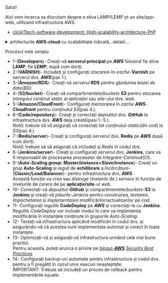 Salut!

Aici vom incerca sa discutam despre o stiva LAMP/LEMP pt un site/app-web, utilizand infrastructura AWS.

 - [clickITtech-software-development: High-scalability-architecture-PhP](https://www.clickittech.com/software-development/high-scalability-architecture-php/)
<details>
 <summary>arhitecturile <b>AWS-cloud</b> cu scalabilitate ridicată...detalii... </summary>
 <a href="https://www.clickittech.com/software-development/high-scalability-architecture-php/"><img src="https://images.clickittech.com/wp-content/uploads/2018/05/03153635/php-applications.jpg">arhitecturile cu scalabilitate ridicată</img></a>
</details>

Procesul este simplu:

 - 1-(**Developers**)- Creați-vă **serverul principal** pe ***AWS*** folosind fie stiva **LAMP**, fie **LEMP**, după cum doriți.
 - 2-(**VARNISH**)- Includeți și configurați *stocarea*-în-*cache*-**Varnish** pe serverul dvs. ***AWS***(pas 1.).
 - 3-(**Amazon/RDS**)- Creați-vă *serverul* **RDS** pentru găzduirea *bazei de date(BD)*.
 - 4-(**S3/bucket**)- Creați-vă  compartimentele/*buckets* **S3**  pentru stocarea întregului conținut *static* al *aplicației* sau *site*-ului dvs. *web*.
 - 5-(**Amazon/CloudFront**)- Configurați memorarea în *cache* ***AWS***-**Cloudfront** pentru conținutul *S3*(pas 4.).
 - 6-(**Code/repository**)- Creați și conectați *depozitul* dvs. **GitHub** la infrastructura dvs. ***AWS*** deja creată(pasi 1.-5.).
<br/>*Notă*: trebuie să vă asigurați că conectați tot conținutul-*static*(din *cod*) la *S3*(pas 4.).
 - 7-(**Redis/server**)- Creați și configurați *serverul* dvs. **Redis** pe ***AWS*** după cum doriți.
<br/>*Notă*: trebuie să vă asigurați că includeți și *Redis* în codul dvs.
 - 8-(**Jenkins/server**)- Creați și configurați *serverul* dvs. **Jenkins**, care va fi responsabil de procesarea proceselor de *Integrare-Continuă*(*CI*).
 - 9-(**Auto-Scaling group: Master/instance+Slave/instance**)- Creați un *grup* **Auto-Scaling** și *reguli* de **echilibrare** a *încărcăturii*-(**Classic/Load/Balancer**)- pentru infrastructura dvs. ***AWS***.
 <br/>Această funcție va *crea* sau *distruge* (*instante* de ) *servere* în funcție de nivelurile de cerere de pe **aplicație/site**-ul *web*.
 - 10- Conectați-vă *depozitul*-**Github** și compartimentele/*buckets*-**S3** la **Jenkins** și creați-vă *joburile-Jenkins* pentru *construirea*, *testarea*, *împachetarea* și *implementarea* modificărilor/actualizarilor pe *cod*.
 - 11- Configurați *regulile* **CodeDeploy** pe ***AWS*** și conectați-le cu **Jenkins**.
<br/>Regulile *CodeDeploy* vor include modul în care va implementa modificările în instanțele conținute în grupurile *Auto-Scaling*.
 - 12- Testați-vă infrastructura aplicând modificări în codul dvs. și asigurându-vă că acestea sunt implementate automat și corect în toate instanțele.
 - 13- Optimizați-vă și asigurați-vă infrastructura urmând cele mai bune practici.
   <br/>Pentru aceasta, puteți arunca o privire pe [*blog*ul-***AWS***](https://aws.amazon.com/blogs/?awsf.blog-master-category=*all&awsf.blog-master-learning-levels=*all&awsf.blog-master-industry=*all&awsf.blog-master-analytics-products=*all&awsf.blog-master-artificial-intelligence=*all&awsf.blog-master-aws-cloud-financial-management=*all&awsf.blog-master-blockchain=*all&awsf.blog-master-business-applications=*all&awsf.blog-master-compute=*all&awsf.blog-master-customer-enablement=*all&awsf.blog-master-customer-engagement=*all&awsf.blog-master-database=*all&awsf.blog-master-developer-tools=*all&awsf.blog-master-devops=*all&awsf.blog-master-end-user-computing=*all&awsf.blog-master-mobile=*all&awsf.blog-master-iot=*all&awsf.blog-master-management-governance=*all&awsf.blog-master-media-services=*all&awsf.blog-master-migration-transfer=*all&awsf.blog-master-migration-solutions=*all&awsf.blog-master-networking-content-delivery=*all&awsf.blog-master-programming-language=*all&awsf.blog-master-sector=*all&awsf.blog-master-security=*all&awsf.blog-master-storage=*all) [*Security Best Practices*](https://aws.amazon.com/blogs/security/category/post-types/best-practices/).
 - 14- Configurați backup-uri automate pentru infrastructura și codul dvs. pentru a fi pregătit în cazul unor eșecuri neașteptate.
<br/>IMPORTANT: Trebuie să includeți un proces de rollback pentru implementările eșuate.
